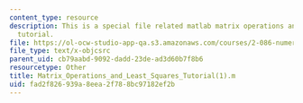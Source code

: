 ```yaml
---
content_type: resource
description: This is a special file related matlab matrix operations and least squares
  tutorial.
file: https://ol-ocw-studio-app-qa.s3.amazonaws.com/courses/2-086-numerical-computation-for-mechanical-engineers-fall-2014/fad2f826939a8eea2f788bc97182ef2b_Matrix_Operations_and_Least_Squares_Tutorial_1.m
file_type: text/x-objcsrc
parent_uid: cb79aabd-9092-dadd-23de-ad3d60b7f8b6
resourcetype: Other
title: Matrix_Operations_and_Least_Squares_Tutorial(1).m
uid: fad2f826-939a-8eea-2f78-8bc97182ef2b
---
```

